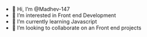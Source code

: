 - 👋 Hi, I’m @Madhev-147
- 👀 I’m interested in Front end Development
- 🌱 I’m currently learning Javascript
- 💞️ I’m looking to collaborate on an Front end projects

<!---
Madhev-147/Madhev-147 is a ✨ special ✨ repository because its `README.md` (this file) appears on your GitHub profile.
You can click the Preview link to take a look at your changes.
--->
